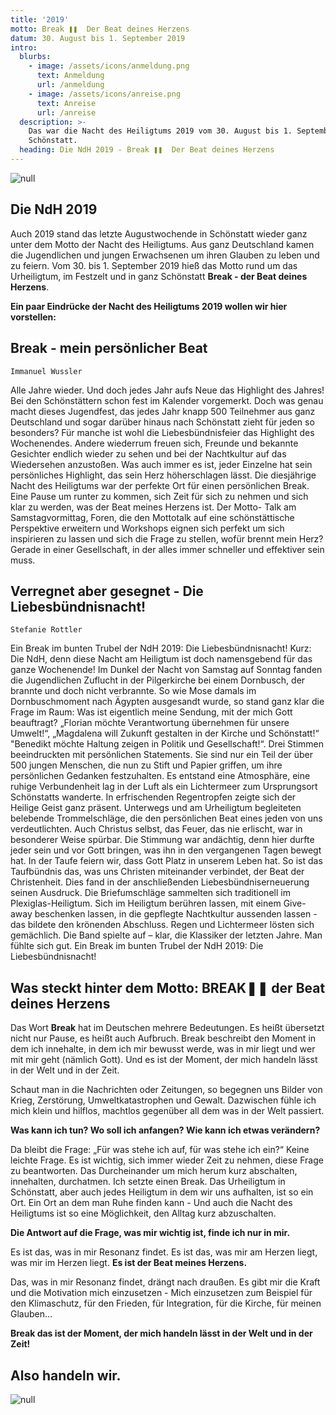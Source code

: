 ```yaml
---
title: '2019'
motto: Break ❚❚  Der Beat deines Herzens
datum: 30. August bis 1. September 2019
intro:
  blurbs:
    - image: /assets/icons/anmeldung.png
      text: Anmeldung
      url: /anmeldung
    - image: /assets/icons/anreise.png
      text: Anreise
      url: /anreise
  description: >-
    Das war die Nacht des Heiligtums 2019 vom 30. August bis 1. September in
    Schönstatt.
  heading: Die NdH 2019 - Break ❚❚  Der Beat deines Herzens
---
```

![null](/assets/uploads/flyer-vorn.webp)

## Die NdH 2019

Auch 2019 stand das letzte Augustwochende in Schönstatt wieder ganz unter dem Motto der Nacht des Heiligtums. Aus ganz Deutschland kamen die Jugendlichen und jungen Erwachsenen um ihren Glauben zu leben und zu feiern. Vom 30. bis 1. September 2019 hieß das Motto rund um das Urheiligtum, im Festzelt und in ganz Schönstatt <strong>Break - der Beat deines Herzens</strong>.

**Ein paar Eindrücke der Nacht des Heiligtums 2019 wollen wir hier vorstellen:**

## Break - mein persönlicher Beat

`Immanuel Wussler`

Alle Jahre wieder. Und doch jedes Jahr aufs Neue das Highlight des Jahres! Bei den Schönstättern schon fest im Kalender vorgemerkt. Doch was genau macht dieses Jugendfest, das jedes Jahr knapp 500 Teilnehmer aus ganz Deutschland und sogar darüber hinaus nach Schönstatt zieht für jeden so besonders? Für manche ist wohl die Liebesbündnisfeier das Highlight des Wochenendes. Andere wiederrum freuen sich, Freunde und bekannte Gesichter endlich wieder zu sehen und bei der Nachtkultur auf das Wiedersehen anzustoßen. Was auch immer es ist, jeder Einzelne hat sein persönliches Highlight, das sein Herz höherschlagen lässt. Die diesjährige Nacht des Heiligtums war der perfekte Ort für einen persönlichen Break. Eine Pause um runter zu kommen, sich Zeit für sich zu nehmen und sich klar zu werden, was der Beat meines Herzens ist. Der Motto- Talk am Samstagvormittag, Foren, die den Mottotalk auf eine schönstättische Perspektive erweitern und Workshops eignen sich perfekt um sich inspirieren zu lassen und sich die Frage zu stellen, wofür brennt mein Herz? Gerade in einer Gesellschaft, in der alles immer schneller und effektiver sein muss.

## Verregnet aber gesegnet - Die Liebesbündnisnacht!

`Stefanie Rottler`

Ein Break im bunten Trubel der NdH 2019: Die Liebesbündnisnacht! Kurz: Die NdH, denn diese Nacht am Heiligtum ist doch namensgebend für das ganze Wochenende! Im Dunkel der Nacht von Samstag auf Sonntag fanden die Jugendlichen Zuflucht in der Pilgerkirche bei einem Dornbusch, der brannte und doch nicht verbrannte. So wie Mose damals im Dornbuschmoment nach Ägypten ausgesandt wurde, so stand ganz klar die Frage im Raum: Was ist eigentlich meine Sendung, mit der mich Gott beauftragt? „Florian möchte Verantwortung übernehmen für unsere Umwelt!“, „Magdalena will Zukunft gestalten in der Kirche und Schönstatt!“ "Benedikt möchte Haltung zeigen in Politik und Gesellschaft!“. Drei Stimmen beeindruckten mit persönlichen Statements. Sie sind nur ein Teil der über 500 jungen Menschen, die nun zu Stift und Papier griffen, um ihre persönlichen Gedanken festzuhalten. Es entstand eine Atmosphäre, eine ruhige Verbundenheit lag in der Luft als ein Lichtermeer zum Ursprungsort Schönstatts wanderte. In erfrischenden Regentropfen zeigte sich der Heilige Geist ganz präsent. Unterwegs und am Urheiligtum begleiteten belebende Trommelschläge, die den persönlichen Beat eines jeden von uns verdeutlichten. Auch Christus selbst, das Feuer, das nie erlischt, war in besonderer Weise spürbar. Die Stimmung war andächtig, denn hier durfte jeder sein und vor Gott bringen, was ihn in den vergangenen Tagen bewegt hat. In der Taufe feiern wir, dass Gott Platz in unserem Leben hat. So ist das Taufbündnis das, was uns Christen miteinander verbindet, der Beat der Christenheit. Dies fand in der anschließenden Liebesbündniserneuerung seinen Ausdruck. Die Briefumschläge sammelten sich traditionell im Plexiglas-Heiligtum. Sich im Heiligtum berühren lassen, mit einem Give-away beschenken lassen, in die gepflegte Nachtkultur aussenden lassen - das bildete den krönenden Abschluss. Regen und Lichtermeer lösten sich gemächlich. Die Band spielte auf – klar, die Klassiker der letzten Jahre. Man fühlte sich gut. Ein Break im bunten Trubel der NdH 2019: Die Liebesbündnisnacht!

## 

## Was steckt hinter dem Motto: BREAK❚❚ der Beat deines Herzens

Das Wort <strong>Break</strong> hat im Deutschen mehrere Bedeutungen. Es heißt übersetzt nicht nur Pause, es heißt auch Aufbruch. Break beschreibt den Moment in dem ich innehalte, in dem ich mir bewusst werde, was in mir liegt und wer mit mir geht (nämlich Gott). Und es ist der Moment, der mich handeln lässt in der Welt und in der Zeit.

Schaut man in die Nachrichten oder Zeitungen, so begegnen uns Bilder von Krieg, Zerstörung, Umweltkatastrophen und Gewalt. Dazwischen fühle ich mich klein und hilflos, machtlos gegenüber all dem was in der Welt passiert. 

<strong>Was kann ich tun? Wo soll ich anfangen? Wie kann ich etwas verändern?
</strong>

Da bleibt die Frage: „Für was stehe ich auf, für was stehe ich ein?“ Keine leichte Frage. Es ist wichtig, sich immer wieder Zeit zu nehmen, diese Frage zu beantworten. Das Durcheinander um mich herum kurz abschalten, innehalten, durchatmen. Ich setzte einen Break. Das Urheiligtum in Schönstatt, aber auch jedes Heiligtum in dem wir uns aufhalten, ist so ein Ort. Ein Ort an dem man Ruhe finden kann - Und auch die Nacht des Heiligtums ist so eine Möglichkeit, den Alltag kurz abzuschalten. 

<strong>Die Antwort auf die Frage, was mir wichtig ist, finde ich nur in mir. 
</strong>

Es ist das, was in mir Resonanz findet. Es ist das, was mir am Herzen liegt, was mir im Herzen liegt. <strong>Es ist der Beat meines Herzens.
</strong>

Das, was in mir Resonanz findet, drängt nach draußen. Es gibt mir die Kraft und die Motivation mich einzusetzen - Mich einzusetzen zum Beispiel für den Klimaschutz, für den Frieden, für Integration, für die Kirche, für meinen Glauben…

<strong>Break das ist der Moment, der mich handeln lässt in der Welt und in der Zeit!</strong>

## Also handeln wir.

![null](/assets/uploads/fyler-hinten.webp)
